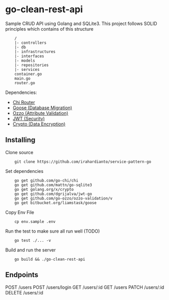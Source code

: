 # go-clean-rest-api
Sample CRUD API using Golang and SQLite3. This project follows SOLID principles which contains of this structure
```
    /
    |- controllers
    |- db
    |- infrastructures
    |- interfaces
    |- models
    |- repositories
    |- services
    container.go
    main.go
    router.go
```

Dependencies:
- [Chi Router](github.com/go-chi/chi)
- [Goose (Database Migration)](bitbucket.org/liamstask/goose)
- [Ozzo (Attribute Validation)](github.com/go-ozzo/ozzo-validation/v4)
- [JWT (Security)](github.com/dgrijalva/jwt-go)
- [Crypto (Data Encryption)](golang.org/x/crypto)

## Installing

Clone source
```
    git clone https://github.com/irahardianto/service-pattern-go
```

Set dependencies
```
    go get github.com/go-chi/chi
    go get github.com/mattn/go-sqlite3
    go get golang.org/x/crypto
    go get github.com/dgrijalva/jwt-go
    go get github.com/go-ozzo/ozzo-validation/v
    go get bitbucket.org/liamstask/goose
```

Copy Env File
```
    cp env.sample .env
```

Run the test to make sure all run well (TODO)
```
    go test ./... -v
```

Build and run the server
```
    go build && ./go-clean-rest-api
```

## Endpoints

POST /users
POST /users/login
GET /users/:id
GET /users
PATCH /users/:id
DELETE /users/:id
